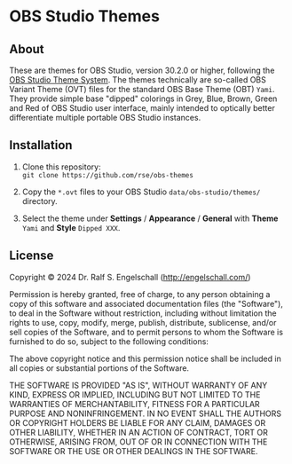 
OBS Studio Themes
=================

About
-----

These are themes for OBS Studio, version 30.2.0 or higher,
following the [OBS Studio Theme System](https://github.com/obsproject/obs-studio/wiki/OBS-Studio-Theme-System).
The themes technically are so-called OBS Variant Theme (OVT) files
for the standard OBS Base Theme (OBT) `Yami`. They provide simple
base "dipped" colorings in Grey, Blue, Brown, Green and Red of OBS Studio user
interface, mainly intended to optically better differentiate multiple portable
OBS Studio instances.

Installation
------------

1. Clone this repository:<br/>
   `git clone https://github.com/rse/obs-themes`

2. Copy the `*.ovt` files to your OBS Studio
   `data/obs-studio/themes/` directory.

3. Select the theme under **Settings** / **Appearance** / **General**
   with **Theme** `Yami` and **Style** `Dipped XXX`.

License
-------

Copyright &copy; 2024 Dr. Ralf S. Engelschall (http://engelschall.com/)

Permission is hereby granted, free of charge, to any person obtaining
a copy of this software and associated documentation files (the
"Software"), to deal in the Software without restriction, including
without limitation the rights to use, copy, modify, merge, publish,
distribute, sublicense, and/or sell copies of the Software, and to
permit persons to whom the Software is furnished to do so, subject to
the following conditions:

The above copyright notice and this permission notice shall be included
in all copies or substantial portions of the Software.

THE SOFTWARE IS PROVIDED "AS IS", WITHOUT WARRANTY OF ANY KIND,
EXPRESS OR IMPLIED, INCLUDING BUT NOT LIMITED TO THE WARRANTIES OF
MERCHANTABILITY, FITNESS FOR A PARTICULAR PURPOSE AND NONINFRINGEMENT.
IN NO EVENT SHALL THE AUTHORS OR COPYRIGHT HOLDERS BE LIABLE FOR ANY
CLAIM, DAMAGES OR OTHER LIABILITY, WHETHER IN AN ACTION OF CONTRACT,
TORT OR OTHERWISE, ARISING FROM, OUT OF OR IN CONNECTION WITH THE
SOFTWARE OR THE USE OR OTHER DEALINGS IN THE SOFTWARE.


